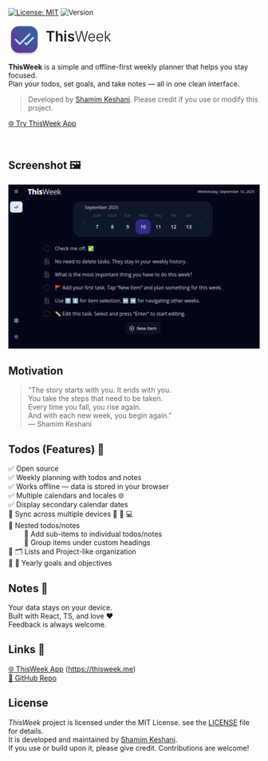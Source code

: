 [![License: MIT](https://img.shields.io/badge/License-MIT-yellow.svg)](LICENSE)
![Version](https://img.shields.io/badge/version-0.19.0-blue.svg)

<img style="vertical-align: middle;" width="64" alt="ThisWeek" src="./public/icons/icon.png">
<h1 style="display:inline;font-weight:600;">&nbsp;This<span style="display:inline;font-weight:300;">Week</span></h1>

**ThisWeek** is a simple and offline-first weekly planner that helps you stay focused.  
Plan your todos, set goals, and take notes — all in one clean interface.  

> Developed by [Shamim Keshani](https://github.com/jeot). Please credit if you use or modify this project.

[🌐 Try ThisWeek App](https://thisweek.me/)

&nbsp;

## Screenshot 🖼️

![ThisWeek Screenshot](./public/shot.png)

## Motivation

>“The story starts with you. It ends with you.  
>You take the steps that need to be taken.  
>Every time you fall, you rise again.  
>And with each new week, you begin again.”  
>— Shamim Keshani

## Todos (Features) 📌

✅ Open source  
✅ Weekly planning with todos and notes  
✅ Works offline — data is stored in your browser  
✅ Multiple calendars and locales 🌐  
✅ Display secondary calendar dates  
🔲 Sync across multiple devices 📱 🔄 💻  
🔲 Nested todos/notes  
&nbsp;&nbsp;&nbsp;&nbsp;&nbsp;&nbsp;&nbsp;&nbsp;🔲 Add sub-items to individual todos/notes  
&nbsp;&nbsp;&nbsp;&nbsp;&nbsp;&nbsp;&nbsp;&nbsp;🔲 Group items under custom headings  
🔲 🗂️ Lists and Project-like organization  
🔲 🎯 Yearly goals and objectives  

## Notes 📝

Your data stays on your device.  
Built with React, TS, and love ❤️  
Feedback is always welcome.  

## Links 🔗

[🌐 ThisWeek App](https://thisweek.me/) (https://thisweek.me)  
[🐙 GitHub Repo](https://github.com/jeot/thisweek-web)  

## License

*ThisWeek* project is licensed under the MIT License. see the [LICENSE](LICENSE) file for details.  
It is developed and maintained by [Shamim Keshani](https://github.com/jeot).  
If you use or build upon it, please give credit. Contributions are welcome!  
